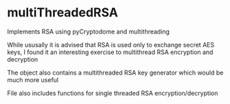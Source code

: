 # multiThreadedRSA
Implements RSA using pyCryptodome and multithreading

While ususally it is advised that RSA is used only to exchange secret AES keys, I found it an interesting exercise to multithread RSA encryption and decryption

The object also contains a multithreaded RSA key generator which would be much more useful

File also includes functions for single threaded RSA encryption/decryption
